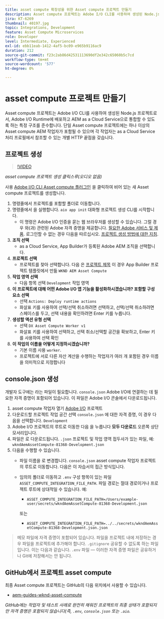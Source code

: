 ```yaml
---
title: asset compute 확장성을 위한 Asset compute 프로젝트 만들기
description: Asset compute 프로젝트는 Adobe I/O CLI를 사용하여 생성된 Node.js 프로젝트로서, 특정 구조를 준수하여 Adobe I/O Runtime에 배포하고 AEM as a Cloud Service으로 통합할 수 있습니다.
jira: KT-6269
thumbnail: 40197.jpg
topic: Integrations, Development
feature: Asset Compute Microservices
role: Developer
level: Intermediate, Experienced
exl-id: ebb11eab-1412-4af5-bc09-e965b9116ac9
duration: 212
source-git-commit: f23c2ab86d42531113690df2e342c65060b5c7cd
workflow-type: tm+mt
source-wordcount: '577'
ht-degree: 0%

---
```


# asset compute 프로젝트 만들기

Asset compute 프로젝트는 Adobe I/O CLI를 사용하여 생성된 Node.js 프로젝트로서, Adobe I/O Runtime에 배포하고 AEM as a Cloud Service으로 통합할 수 있도록 하는 특정 구조를 준수합니다. 단일 Asset compute 프로젝트에는 하나 이상의 Asset compute AEM 작업자가 포함될 수 있으며 각 작업자는 as a Cloud Service 처리 프로필에서 참조할 수 있는 개별 HTTP 끝점을 갖습니다.

## 프로젝트 생성

>[!VIDEO](https://video.tv.adobe.com/v/40197?quality=12&learn=on)

_asset compute 프로젝트 생성 클릭스루(오디오 없음)_

사용 [Adobe I/O CLI Asset compute 플러그인](../set-up/development-environment.md#aio-cli) 을 클릭하여 비어 있는 새 Asset compute 프로젝트를 생성합니다.

1. 명령줄에서 프로젝트를 포함할 폴더로 이동합니다.
1. 명령줄에서 을 실행합니다. `aio app init` 대화형 프로젝트 생성 CLI를 시작합니다.
   + 이 명령은 Adobe I/O 인증을 묻는 웹 브라우저를 생성할 수 있습니다. 그럴 경우 와(과) 관련된 Adobe 자격 증명을 제공합니다. [필요한 Adobe 서비스 및 제품](../set-up/accounts-and-services.md). 로그인할 수 없는 경우 다음을 따르십시오. [프로젝트 생성 방법에 대한 지침](https://developer.adobe.com/app-builder/docs/getting_started/first_app/#42-developer-is-not-logged-in-as-enterprise-organization-user).
1. __조직 선택__
   + as a Cloud Service, App Builder가 등록된 Adobe AEM 조직을 선택합니다.
1. __프로젝트 선택__
   + 프로젝트를 찾아 선택합니다. 다음 은 [프로젝트 제목](../set-up/app-builder.md) 이 경우 App Builder 프로젝트 템플릿에서 만듦 `WKND AEM Asset Compute`
1. __작업 영역 선택__
   + 다음 항목 선택 `Development` 작업 영역
1. __이 프로젝트에 대해 어떤 Adobe I/O 앱 기능을 활성화하시겠습니까? 포함할 구성 요소 선택__
   + 선택 `Actions: Deploy runtime actions`
   + 화살표 키를 사용하여 선택/선택 취소하려면 선택하고, 선택/선택 취소하려면 스페이스를 두고, 선택 내용을 확인하려면 Enter 키를 누릅니다.
1. __생성할 액션 유형 선택__
   + 선택 `DX Asset Compute Worker v1`
   + 화살표 키를 사용하여 선택하고, 선택 취소/선택할 공간을 확보하고, Enter 키를 사용하여 선택 확인
1. __이 작업의 이름을 어떻게 지정하시겠습니까?__
   + 기본 이름 사용 `worker`.
   + 프로젝트에 서로 다른 자산 계산을 수행하는 작업자가 여러 개 포함된 경우 이름을 의미적으로 지정합니다

## console.json 생성

개발자 도구에는 라는 파일이 필요합니다. `console.json` Adobe I/O에 연결하는 데 필요한 자격 증명이 포함되어 있습니다. 이 파일은 Adobe I/O 콘솔에서 다운로드됩니다.

1. asset compute 작업자 열기 [Adobe I/O](https://console.adobe.io) 프로젝트
1. 다운로드할 프로젝트 작업 공간 선택 `console.json` 에 대한 자격 증명, 이 경우 다음을 선택합니다. `Development`
1. Adobe I/O 프로젝트의 루트로 이동한 다음 을 누릅니다 __모두 다운로드__ 오른쪽 상단 모서리입니다.
1. 파일은 로 다운로드됩니다. `.json` 프로젝트 및 작업 영역 접두사가 있는 파일, 예: `wkndAemAssetCompute-81368-Development.json`
1. 다음을 수행할 수 있습니다.
   + 파일 이름을 로 변경합니다. `console.json` asset compute 작업자 프로젝트의 루트로 이동합니다. 다음은 이 자습서의 접근 방식입니다.
   + 임의의 폴더로 이동하고 `.env` 구성 항목이 있는 파일 `ASSET_COMPUTE_INTEGRATION_FILE_PATH`. 파일 경로는 절대 경로이거나 프로젝트 루트에 상대적일 수 있습니다. 예:
      + `ASSET_COMPUTE_INTEGRATION_FILE_PATH=/Users/example-user/secrets/wkndAemAssetCompute-81368-Development.json`

     또는
      + `ASSET_COMPUTE_INTEGRATION_FILE_PATH=../../secrets/wkndAemAssetCompute-81368-Development.json.json`

> 메모
> 파일에 자격 증명이 포함되어 있습니다. 파일을 프로젝트 내에 저장하는 경우 파일을 프로젝트에 추가해야 합니다. `.gitignore` 공유할 수 없도록 하는 파일입니다. 이는 다음과 같습니다. `.env` 파일 — 이러한 자격 증명 파일은 공유하거나 Git에 저장해서는 안 됩니다.

## GitHub에서 프로젝트 asset compute

최종 Asset compute 프로젝트는 GitHub의 다음 위치에서 사용할 수 있습니다.

+ [aem-guides-wknd-asset-compute](https://github.com/adobe/aem-guides-wknd-asset-compute)

_GitHub에는 작업자 및 테스트 사례로 완전히 채워진 프로젝트의 최종 상태가 포함되지만 자격 증명은 포함되지 않습니다(즉, `.env`, `console.json` 또는 `.aio`._
